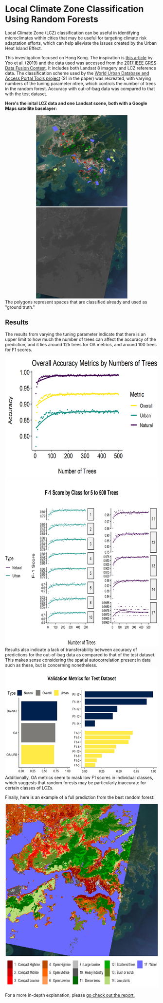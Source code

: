 # Local Climate Zone Classification Using Random Forests

Local Climate Zone (LCZ) classification can be useful in identifying microclimates within cities that may be useful for targeting climate risk adaptation efforts, which can help alleviate the issues created by the Urban Heat Island Effect.

This investigation focused on Hong Kong. The inspiration is [this article](https://doi.org/10.1016/j.isprsjprs.2019.09.009) by Yoo et al. (2019) and the data used was accessed from the [2017 IEEE GRSS Data Fusion Contest](http://www.grss-ieee.org/2017-ieee-grss-data-fusion-contest/). It includes both Landsat 8 imagery and LCZ reference data. The classification scheme used by the [World Urban Database and Access Portal Tools project](http://www.wudapt.org/) (S1 in the paper) was recreated, with varying numbers of the tuning parameter ntree, which controls the number of trees in the random forest. Accuracy with out-of-bag data was compared to that with the test dataset.

**Here's the inital LCZ data and one Landsat scene, both with a Google Maps satellite baselayer:**
<center>
<img src="./results/map_images/png_starting_polygons.png" alt="LCZ Reference Data" width="300" height="300"><img src="./results/map_images/png_bands.png" alt="Landsat Scene" width="300" height="300">
</center>
The polygons represent spaces that are classified already and used as "ground truth."

## Results

The results from varying the tuning parameter indicate that there is an upper limit to how much the number of trees can affect the accuracy of the prediction, and it lies around 125 trees for OA metrics, and around 100 trees for F1 scores.
<center>
<img src="./results/plots/png_ntree_5_to_500_line_plot.png" alt="OA Metrics when varying ntree from 5 to 500 in intervals of 5. Based on out-of-bag dataset." width="500" height="400">

<img src="./results/plots/png_ntree_5_to_500_facet_plot.png" alt="F1 Scores when varying ntree from 5 to 500 in intervals of 5. Based on out-of-bag dataset" width="600" height="550">
</center>
Results also indicate a lack of transferability between accuracy of predictions for the out-of-bag data as compared to that of the test dataset. This makes sense considering the spatial autocorrelation present in data such as these, but is concerning nonetheless. 
<center>
<img src="./results/plots/png_test_set_validation_metrics_barplot_separated.png" alt="Validation metrics based on test dataset." width="500" height="350">
</center>
Additionally, OA metrics seem to mask low F1 scores in individual classes, which suggests that random forests may be particularly inaccurate for certain classes of LCZs.


Finally, here is an example of a full prediction from the best random forest:
<center>
<img src="./results/map_images/png_lcz_with_satellite.png" alt="Fully Predicted LCZ Map" width="500" height="500">

<img src="./results/map_images/png_class_legend_horizontal.png" alt="Legend" width="700" height="100">
</center>

For a more in-depth explanation, please [go check out the report.](https://github.com/erickabsmith/masters-project-lcz-classification/blob/main/doc/report/report.pdf)

